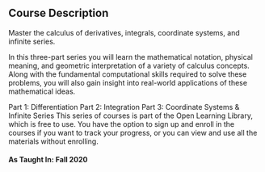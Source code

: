 ## Course Description
Master the calculus of derivatives, integrals, coordinate systems, and infinite series.

In this three-part series you will learn the mathematical notation, physical meaning, and geometric interpretation of a variety of calculus concepts. Along with the fundamental computational skills required to solve these problems, you will also gain insight into real-world applications of these mathematical ideas.

Part 1: Differentiation
Part 2: Integration
Part 3: Coordinate Systems & Infinite Series
This series of courses is part of the Open Learning Library, which is free to use. You have the option to sign up and enroll in the courses if you want to track your progress, or you can view and use all the materials without enrolling.
#### As Taught In: **Fall 2020**
